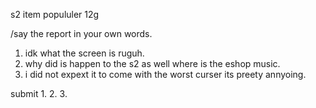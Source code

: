 s2
item popululer
12g

/say the report in your own words.

1. idk what the screen is ruguh.
2.  why did is happen to the s2 as well where is the eshop music.
3. i did not expext it to come with the worst  curser its preety annyoing.

submit 1. 2. 3.